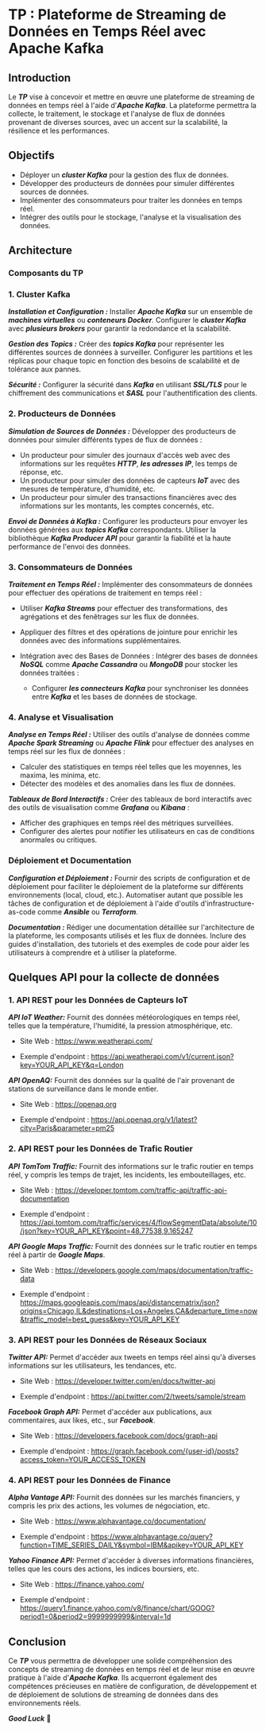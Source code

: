 # TP : Plateforme de Streaming de Données en Temps Réel avec Apache Kafka 

## Introduction

Le ***TP*** vise à concevoir et mettre en œuvre une plateforme de streaming de données en temps réel à l'aide d'***Apache Kafka***. La plateforme permettra la collecte, le traitement, le stockage et l'analyse de flux de données provenant de diverses sources, avec un accent sur la scalabilité, la résilience et les performances.

## Objectifs

- Déployer un ***cluster Kafka*** pour la gestion des flux de données.
- Développer des producteurs de données pour simuler différentes sources de données.
- Implémenter des consommateurs pour traiter les données en temps réel.
- Intégrer des outils pour le stockage, l'analyse et la visualisation des données.

## Architecture

### Composants du TP

### 1. Cluster Kafka

***Installation et Configuration :*** Installer ***Apache Kafka*** sur un ensemble de ***machines virtuelles*** ou ***conteneurs Docker***. Configurer le ***cluster Kafka*** avec ***plusieurs brokers*** pour garantir la redondance et la scalabilité.

***Gestion des Topics :*** Créer des ***topics Kafka*** pour représenter les différentes sources de données à surveiller. Configurer les partitions et les réplicas pour chaque topic en fonction des besoins de scalabilité et de tolérance aux pannes.

***Sécurité :*** Configurer la sécurité dans ***Kafka*** en utilisant ***SSL/TLS*** pour le chiffrement des communications et ***SASL*** pour l'authentification des clients.

### 2. Producteurs de Données

***Simulation de Sources de Données :*** Développer des producteurs de données pour simuler différents types de flux de données :

- Un producteur pour simuler des journaux d'accès web avec des informations sur les requêtes ***HTTP***, ***les adresses IP***, les temps de réponse, etc.
- Un producteur pour simuler des données de capteurs ***IoT*** avec des mesures de température, d'humidité, etc.
- Un producteur pour simuler des transactions financières avec des informations sur les montants, les comptes concernés, etc.

***Envoi de Données à Kafka :*** Configurer les producteurs pour envoyer les données générées aux ***topics Kafka*** correspondants. Utiliser la bibliothèque ***Kafka Producer API*** pour garantir la fiabilité et la haute performance de l'envoi des données.

### 3. Consommateurs de Données

***Traitement en Temps Réel :*** Implémenter des consommateurs de données pour effectuer des opérations de traitement en temps réel :

- Utiliser ***Kafka Streams*** pour effectuer des transformations, des agrégations et des fenêtrages sur les flux de données.

- Appliquer des filtres et des opérations de jointure pour enrichir les données avec des informations supplémentaires.

- Intégration avec des Bases de Données : Intégrer des bases de données ***NoSQL*** comme ***Apache Cassandra*** ou ***MongoDB*** pour stocker les données traitées :

  - Configurer ***les connecteurs Kafka*** pour synchroniser les données entre ***Kafka*** et les bases de données de stockage.

### 4. Analyse et Visualisation

***Analyse en Temps Réel :*** Utiliser des outils d'analyse de données comme ***Apache Spark Streaming*** ou ***Apache Flink*** pour effectuer des analyses en temps réel sur les flux de données :

- Calculer des statistiques en temps réel telles que les moyennes, les maxima, les minima, etc.
- Détecter des modèles et des anomalies dans les flux de données.

***Tableaux de Bord Interactifs :*** Créer des tableaux de bord interactifs avec des outils de visualisation comme ***Grafana*** ou ***Kibana*** :

- Afficher des graphiques en temps réel des métriques surveillées.
- Configurer des alertes pour notifier les utilisateurs en cas de conditions anormales ou critiques.

### Déploiement et Documentation

***Configuration et Déploiement :*** Fournir des scripts de configuration et de déploiement pour faciliter le déploiement de la plateforme sur différents environnements (local, cloud, etc.). Automatiser autant que possible les tâches de configuration et de déploiement à l'aide d'outils d'infrastructure-as-code comme ***Ansible*** ou ***Terraform***.

***Documentation :*** Rédiger une documentation détaillée sur l'architecture de la plateforme, les composants utilisés et les flux de données. Inclure des guides d'installation, des tutoriels et des exemples de code pour aider les utilisateurs à comprendre et à utiliser la plateforme.

## Quelques API pour la collecte de données

### 1. API REST pour les Données de Capteurs IoT

***API IoT Weather:*** Fournit des données météorologiques en temps réel, telles que la température, l'humidité, la pression atmosphérique, etc.

- Site Web : https://www.weatherapi.com/

- Exemple d'endpoint : https://api.weatherapi.com/v1/current.json?key=YOUR_API_KEY&q=London

***API OpenAQ:*** Fournit des données sur la qualité de l'air provenant de stations de surveillance dans le monde entier.

- Site Web : https://openaq.org

- Exemple d'endpoint : https://api.openaq.org/v1/latest?city=Paris&parameter=pm25

### 2. API REST pour les Données de Trafic Routier

***API TomTom Traffic:*** Fournit des informations sur le trafic routier en temps réel, y compris les temps de trajet, les incidents, les embouteillages, etc.

- Site Web : https://developer.tomtom.com/traffic-api/traffic-api-documentation

- Exemple d'endpoint : https://api.tomtom.com/traffic/services/4/flowSegmentData/absolute/10/json?key=YOUR_API_KEY&point=48.77538,9.165247

***API Google Maps Traffic:*** Fournit des données sur le trafic routier en temps réel à partir de ***Google Maps***.

- Site Web : https://developers.google.com/maps/documentation/traffic-data

- Exemple d'endpoint : https://maps.googleapis.com/maps/api/distancematrix/json?origins=Chicago,IL&destinations=Los+Angeles,CA&departure_time=now&traffic_model=best_guess&key=YOUR_API_KEY

### 3. API REST pour les Données de Réseaux Sociaux

***Twitter API:*** Permet d'accéder aux tweets en temps réel ainsi qu'à diverses informations sur les utilisateurs, les tendances, etc.

- Site Web : https://developer.twitter.com/en/docs/twitter-api

- Exemple d'endpoint : https://api.twitter.com/2/tweets/sample/stream

***Facebook Graph API:*** Permet d'accéder aux publications, aux commentaires, aux likes, etc., sur ***Facebook***.

- Site Web : https://developers.facebook.com/docs/graph-api

- Exemple d'endpoint : https://graph.facebook.com/{user-id}/posts?access_token=YOUR_ACCESS_TOKEN

### 4. API REST pour les Données de Finance

***Alpha Vantage API:*** Fournit des données sur les marchés financiers, y compris les prix des actions, les volumes de négociation, etc.

- Site Web : https://www.alphavantage.co/documentation/

- Exemple d'endpoint : https://www.alphavantage.co/query?function=TIME_SERIES_DAILY&symbol=IBM&apikey=YOUR_API_KEY

***Yahoo Finance API:*** Permet d'accéder à diverses informations financières, telles que les cours des actions, les indices boursiers, etc.

- Site Web : https://finance.yahoo.com/

- Exemple d'endpoint : https://query1.finance.yahoo.com/v8/finance/chart/GOOG?period1=0&period2=9999999999&interval=1d


## Conclusion

Ce ***TP*** vous permettra de développer une solide compréhension des concepts de streaming de données en temps réel et de leur mise en œuvre pratique à l'aide d'***Apache Kafka***. Ils acquerront également des compétences précieuses en matière de configuration, de développement et de déploiement de solutions de streaming de données dans des environnements réels.

***Good Luck*** 🙂
